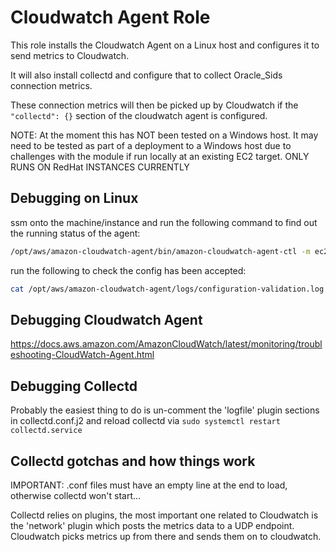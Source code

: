 # Cloudwatch Agent Role

This role installs the Cloudwatch Agent on a Linux host and configures it to send metrics to Cloudwatch.

It will also install collectd and configure that to collect Oracle_Sids connection metrics.

These connection metrics will then be picked up by Cloudwatch if the `"collectd": {}` section of the cloudwatch agent is configured.

NOTE: At the moment this has NOT been tested on a Windows host. It may need to be tested as part of a deployment to a Windows host due to challenges with the module if run locally at an existing EC2 target. ONLY RUNS ON RedHat INSTANCES CURRENTLY

## Debugging on Linux

ssm onto the machine/instance and run the following command to find out the running status of the agent:

```bash
/opt/aws/amazon-cloudwatch-agent/bin/amazon-cloudwatch-agent-ctl -m ec2 -a status
```

run the following to check the config has been accepted:

```bash
cat /opt/aws/amazon-cloudwatch-agent/logs/configuration-validation.log
```

## Debugging Cloudwatch Agent

https://docs.aws.amazon.com/AmazonCloudWatch/latest/monitoring/troubleshooting-CloudWatch-Agent.html

## Debugging Collectd

Probably the easiest thing to do is un-comment the 'logfile' plugin sections in collectd.conf.j2 and reload collectd via `sudo systemctl restart collectd.service`

## Collectd gotchas and how things work

IMPORTANT: .conf files must have an empty line at the end to load, otherwise collectd won't start...

Collectd relies on plugins, the most important one related to Cloudwatch is the 'network' plugin which posts the metrics data to a UDP endpoint. Cloudwatch picks metrics up from there and sends them on to cloudwatch.
